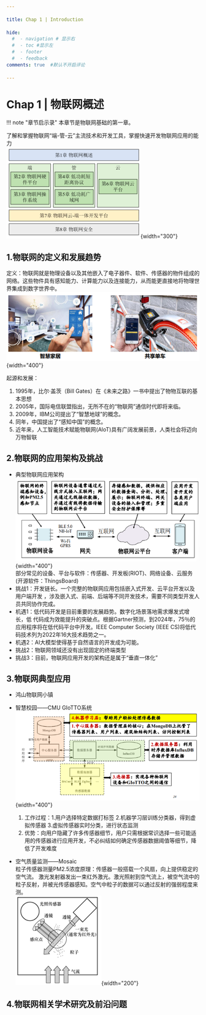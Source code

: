 ```yaml
---

title: Chap 1 | Introduction

hide:
  #  - navigation # 显示右
  #  - toc #显示左
  #  - footer
  #  - feedback  
comments: true  #默认不开启评论

---
```


<h1 id="欢迎">Chap 1 | 物联网概述</h1>

!!! note "章节启示录"
    <!-- === "Tab 1" -->
        <!-- Markdown **content**. -->
    <!-- === "Tab 2"
        More Markdown **content**. -->
    本章节是物联网基础的第一章。

了解和掌握物联网“端-管-云”主流技术和开发工具，掌握快速开发物联网应用的能力      
![](./img/1.png){width="300"}

## 1.物联网的定义和发展趋势
定义：物联网就是物理设备以及其他嵌入了电子器件、软件、传感器的物件组成的网络。这些物件具有感知能力、计算能力以及连接能力，从而能更直接地将物理世界集成到数字世界中。   
![](./img/2.png){width="400"}

起源和发展：   

1. 1995年，比尔·盖茨（Bill Gates）在《未来之路》一书中提出了物物互联的基本思想  
2. 2005年，国际电信联盟指出，无所不在的“物联网”通信时代即将来临。  
3. 2009年，IBM公司提出了“智慧地球”的概念。  
4. 同年，中国提出了“感知中国”的概念。  
5. 近年来，人工智能技术赋能物联网(AloT)具有广阔发展前景，人类社会将迈向万物智联
## 2.物联网的应用架构及挑战
* 典型物联网应用架构   
![](./img/3.png){width="400"}  
部分常见的设备、平台与软件：传感器、开发板(RIOT)、网络设备、云服务(开源软件：ThingsBoard)
* 挑战1：开发链长。一个完整的物联网应用包括嵌入式开发、云平台开发以及用户端开发
，涉及嵌入式、前端、后端等不同开发技术，需要不同类型开发人员共同协作完成。
* 机遇1：低代码开发是目前重要的发展趋势。数字化场景落地需求爆发式增长，低
代码成为效能提升的突破点。根据Gartner预测，到2024年，75％的应用程序将在低代码平台中开发。IEEE Computer Society (IEEE CS)将低代码技术列为2022年16大技术趋势之一。
* 机遇2：AI大模型使得基于自然语言的开发成为可能。
* 挑战2：物联网领域还没有出现固定的终端类型
* 挑战3：目前，物联网应用开发的架构还是属于“垂直一体化”
## 3.物联网典型应用

* 鸿山物联网小镇      
* 智慧校园——CMU GIoTTO系统    
    ![](./img/5.png){width="400"}       
    1. 工作过程：1.用户选择特定数据打标签 2.机器学习层训练分类器，得到虚拟传感器 3.虚拟传感器实时分类，进行状态监测   
    2. 优势：向用户隐藏了许多传感器细节，用户只需根据常识选择一些可能适用的传感器进行应用开发，不必纠结如何确定传感器数据阈值等细节，降低了开发难度

* 空气质量监测——Mosaic   
    粒子传感器测量PM2.5浓度原理：传感器一般搭载一个风扇，向上提供稳定的空气流。 激光发射器发出一束红外激光。激光照射到空气流上，被空气流中的粒子反射，并被光传感器感知。空气中粒子的数据可以通过反射的强弱程度来测。   
    ![](./img/4.png){width="200"}

## 4.物联网相关学术研究及前沿问题




